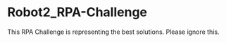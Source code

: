 # Robot2_RPA-Challenge
This RPA Challenge is representing the best solutions.
Please ignore this.


